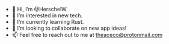 - 👋 Hi, I’m @HerschelW
- 👀 I’m interested in new tech.
- 🌱 I’m currently learning Rust.
- 💞️ I’m looking to collaborate on new app ideas!
- 📫 Feel free to reach out to me at theaceco@protonmail.com

<!---
HerschelW/HerschelW is a ✨ special ✨ repository because its `README.md` (this file) appears on your GitHub profile.
You can click the Preview link to take a look at your changes.
--->
